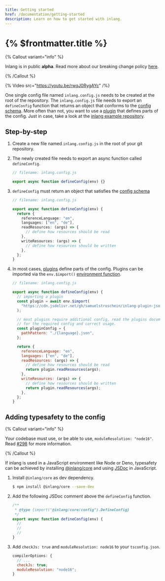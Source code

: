 ```yaml
---
title: Getting started
href: /documentation/getting-started
description: Learn on how to get started with inlang.
---
```


# {% $frontmatter.title %}

{% Callout variant="info" %}

Inlang is in public **alpha**. Read more about our breaking change policy [here](/documentation/breaking-changes).

{% /Callout %}

{% Video src="https://youtu.be/rwqJ0RygAYc" /%}

One single config file named `inlang.config.js` needs to be created at the root of the repository. The `inlang.config.js` file needs to export an `defineConfig` function that returns an object that conforms to the [config schema](https://github.com/inlang/inlang/blob/main/source-code/core/src/config/schema.ts). More often than not, you want to use a [plugin](/documentation/plugins) that defines parts of the config. Just in case, take a look at the [inlang example repository](https://github.com/inlang/example).

## Step-by-step

1. Create a new file named `inlang.config.js` in the root of your git repository.

2. The newly created file needs to export an async function called `defineConfig`.

   ```ts
   // filename: inlang.config.js

   export async function defineConfig(env) {}
   ```

3. `defineConfig` must return an object that satisfies the [config schema](https://github.com/inlang/inlang/blob/main/source-code/core/src/config/schema.ts)

   ```ts
   // filename: inlang.config.js

   export async function defineConfig(env) {
     return {
       referenceLanguage: "en",
       languages: ["en", "de"],
       readResources: (args) => {
         // define how resources should be read
       },
       writeResources: (args) => {
         // define how resources should be written
       },
     };
   }
   ```

4. In most cases, [plugins](/documentation/plugins) define parts of the config. Plugins can be imported via the `env.$import()` [environment function](/documentation/environment-functions).

   ```js
   // filename: inlang.config.js

   export async function defineConfig(env) {
     // importing a plugin
     const plugin = await env.$import(
       "https://cdn.jsdelivr.net/gh/samuelstroschein/inlang-plugin-json@1.0.0/dist/index.js"
     );

     // most plugins require additional config, read the plugins documentation
     // for the required config and correct usage.
     const pluginConfig = {
       pathPattern: "./{language}.json",
     };

     return {
       referenceLanguage: "en",
       languages: ["en", "de"],
       readResources: (args) => {
         // define how resources should be read
         return plugin.readResources(args);
       },
       writeResources: (args) => {
         // define how resources should be written
         return plugin.readResources(args);
       },
     };
   }
   ```

## Adding typesafety to the config

{% Callout variant="info" %}

Your codebase must use, or be able to use, `moduleResolution: "node16"`. Read [#298](https://github.com/inlang/inlang/issues/298) for more information.

{% /Callout %}

If inlang is used in a JavaScript environment like Node or Deno, typesafety can be achieved by installing [@inlang/core](https://www.npmjs.com/package/@inlang/core) and using [JSDoc](https://www.typescriptlang.org/docs/handbook/jsdoc-supported-types.html) in JavaScript.

1. Install `@inlang/core` as dev dependency.

   ```bash
   $ npm install @inlang/core --save-dev
   ```

2. Add the following JSDoc comment above the `defineConfig` function.

   ```js
   /**
    * @type {import("@inlang/core/config").DefineConfig}
    */
   export async function defineConfig(env) {
     //
     //
     //
   }
   ```

3. Add `checkJs: true` and `moduleResolution: node16` to your `tsconfig.json`.

   ```js
   compilerOptions: {
     // ...
     checkJs: true;
     moduleResolution: "node16";
   }
   ```

